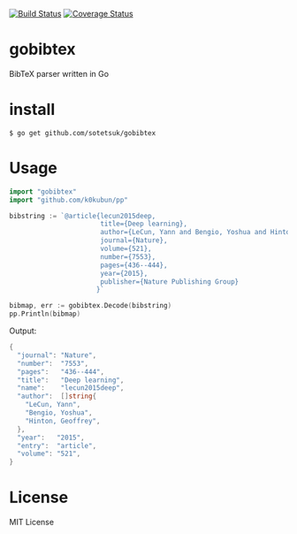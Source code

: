 [![Build Status](https://travis-ci.org/sotetsuk/gobibtex.svg?branch=master)](https://travis-ci.org/sotetsuk/gobibtex)
[![Coverage Status](https://coveralls.io/repos/github/sotetsuk/gobibtex/badge.svg?branch=master)](https://coveralls.io/github/sotetsuk/gobibtex?branch=master)

# gobibtex
BibTeX parser written in Go

# install

```
$ go get github.com/sotetsuk/gobibtex
```

# Usage

```go
import "gobibtex"
import "github.com/k0kubun/pp"

bibstring := `@article{lecun2015deep,
                       title={Deep learning},
                       author={LeCun, Yann and Bengio, Yoshua and Hinton, Geoffrey},
                       journal={Nature},
                       volume={521},
                       number={7553},
                       pages={436--444},
                       year={2015},
                       publisher={Nature Publishing Group}
                      }`

bibmap, err := gobibtex.Decode(bibstring)
pp.Println(bibmap)
```

Output: 
```go
{
  "journal": "Nature",
  "number":  "7553",
  "pages":   "436--444",
  "title":   "Deep learning",
  "name":    "lecun2015deep",
  "author":  []string{
    "LeCun, Yann",
    "Bengio, Yoshua",
    "Hinton, Geoffrey",
  },
  "year":   "2015",
  "entry":  "article",
  "volume": "521",
}
```

# License
MIT License
